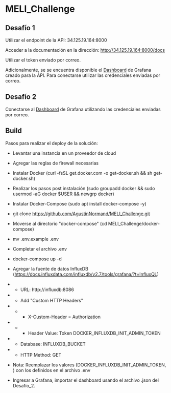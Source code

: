 # MELI_Challenge

## Desafío 1

Utilizar el endpoint de la API: 34.125.19.164:8000

Acceder a la documentación en la dirección: http://34.125.19.164:8000/docs

Utilizar el token enviado por correo.

Adicionalmente, se se encuentra disponible el [Dashboard](http://34.125.19.164:3000/d/d789e151-3b2f-41da-a6a4-d63afccd77fa/api-dashboard?orgId=1) de Grafana creado para la API. Para conectarse utilizar las credenciales enviadas por correo.


## Desafío 2

Conectarse al [Dashboard](http://34.125.19.164:3000/d/e8677d8e-67d0-4f6e-8415-f9c53619aba0/downtime-dashboard?orgId=1) de Grafana utilizando las credenciales enviadas por correo.

## Build

Pasos para realizar el deploy de la solución:

* Levantar una instancia en un proveedor de cloud

* Agregar las reglas de firewall necesarias

* Instalar Docker (curl -fsSL get.docker.com -o get-docker.sh && sh get-docker.sh)

* Realizar los pasos post instalación (sudo groupadd docker && sudo usermod -aG docker $USER && newgrp docker)

* Instalar Docker-Compose (sudo apt install docker-compose -y)

* git clone https://github.com/AgustinNormand/MELI_Challenge.git

* Moverse al directorio "docker-compose" (cd MELI_Challenge/docker-compose)

* mv .env.example .env

* Completar el archivo .env

* docker-compose up -d

* Agregar la fuente de datos InfluxDB (https://docs.influxdata.com/influxdb/v2.7/tools/grafana/?t=InfluxQL)
* * URL: http://influxdb:8086
* * Add "Custom HTTP Headers"
* * * X-Custom-Header = Authorization
* * * Header Value: Token DOCKER_INFLUXDB_INIT_ADMIN_TOKEN
* * Database: INFLUXDB_BUCKET
* * HTTP Method: GET

* Nota: Reemplazar los valores (DOCKER_INFLUXDB_INIT_ADMIN_TOKEN, ) con los definidos en el archivo .env

* Ingresar a Grafana, importar el dashboard usando el archivo .json del Desafío_2.


